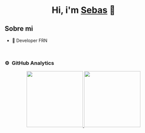 <div align="center">
<h1 align="center">Hi, i'm <a href="">Sebas</a> 👋</h1>
</div>
<!-- <img src="https://i.imgur.com/weNbhGZ.png"> -->

## Sobre mi

- 📲 Developer FRN
<br>

### ⚙️ &nbsp;GitHub Analytics

<p align="center">
<a href="https://github.com/ArisGuimera">
  <img height="180em" src="https://github-readme-stats-eight-theta.vercel.app/api?username=ArisGuimera&show_icons=true&theme=algolia&include_all_commits=true&count_private=true"/>
  <img height="180em" src="https://github-readme-stats-eight-theta.vercel.app/api/top-langs/?username=ArisGuimera&layout=compact&langs_count=8&theme=algolia"/>
</a>
</p>

